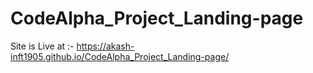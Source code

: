 # CodeAlpha_Project_Landing-page

Site is Live at :- https://akash-inft1905.github.io/CodeAlpha_Project_Landing-page/
